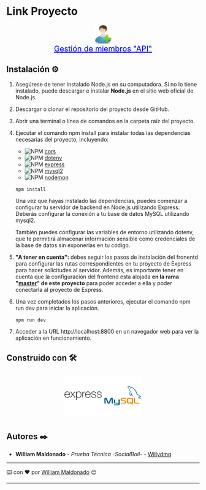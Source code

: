 # Link Proyecto

<div style="display: flex; flex-direction: column; align-items: center;">
    <img src="./img/user.png" width="50px">
    <a style="color: blue; font-size: 20px; display: block; text-align: center;" href="https://userlist-8eev.onrender.com" target="_blank">Gestión de miembros "API"</a>
</div>

## Instalación ⚙️

1. Asegúrese de tener instalado Node.js en su computadora. Si no lo tiene instalado, puede descargar e instalar **Node.js** en el sitio web oficial de Node.js.

2. Descargar o clonar el repositorio del proyecto desde GitHub.

3. Abrir una terminal o línea de comandos en la carpeta raíz del proyecto.

4. Ejecutar el comando npm install para instalar todas las dependencias necesarias del proyecto, incluyendo:

   - ![NPM](https://img.shields.io/badge/cors-NPM-red) <a href="https://www.npmjs.com/package/cors">cors</a>
   - ![NPM](https://img.shields.io/badge/dotenv-NPM-blue) <a href="https://www.npmjs.com/package/dotenv">dotenv</a>
   - ![NPM](https://img.shields.io/badge/express-NPM-green) <a href="https://www.npmjs.com/package/express">express</a>
   - ![NPM](https://img.shields.io/badge/mysql2-NPM-orange) <a href="https://www.npmjs.com/package/mysql2">mysql2</a>
   - ![NPM](https://img.shields.io/badge/nodemon-NPM-white) <a href="https://www.npmjs.com/package/nodemon">nodemon</a>

   ```
   npm install
   ```

   Una vez que hayas instalado las dependencias, puedes comenzar a configurar tu servidor de backend en Node.js utilizando Express. Deberás configurar la conexión a tu base de datos MySQL utilizando mysql2.

   También puedes configurar las variables de entorno utilizando dotenv, que te permitirá almacenar información sensible como credenciales de la base de datos sin exponerlas en tu código.

5. **"A tener en cuenta":** debes seguir los pasos de instalación del fronentd para configurar las rutas correspondientes en tu proyecto de Express para hacer solicitudes al servidor. Además, es importante tener en cuenta que la configuración del frontend esta alojada **en la rama "[master](https://github.com/Willydmq/userList)" de este proyecto** para poder acceder a ella y poder conectarla al proyecto de Express.

6. Una vez completados los pasos anteriores, ejecutar el comando npm run dev para iniciar la aplicación.
   ```
   npm run dev
   ```
7. Acceder a la URL http://localhost:8800 en un navegador web para ver la aplicación en funcionamiento.

## Construido con 🛠️

<div style="text-align: center; padding: 10px;">
    <img src="./img/express.png" width="100px">
    <img src="./img/mysql.png" width="100px">
</div>

## Autores ✒️

- **William Maldonado** - _Prueba Técnica -SocialBoil-_ - [Willydmq](https://gitlab.com/Willydmq)

---

⌨️ con ❤️ por [William Maldonado](https://gitlab.com/Willydmq) 😊

---

